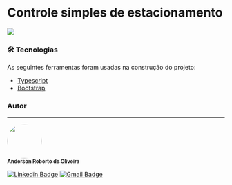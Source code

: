 # Controle simples de estacionamento
<img src="https://img.shields.io/npm/types/typescript"/>


### 🛠 Tecnologias

As seguintes ferramentas foram usadas na construção do projeto:

- [Typescript](https://www.typescriptlang.org/)
- [Bootstrap](https://getbootstrap.com/)


### Autor
---

<a href="https://www.linkedin.com/in/anderson-oliveira-77708986/">
 <!--
 <img style="border-radius: 50%;" src="https://media-exp1.licdn.com/dms/image/C4E03AQGz5G1Ty9aY0g/profile-displayphoto-shrink_200_200/0/1516989304857?e=1632960000&v=beta&t=d6hkHVxHvgbVWZz4Fotu6RjR45pO_HvZ5ihROdDa08M" width="100px;" alt=""/>
 <br />
 -->
 
 <img style="border-radius: 50%;" src="https://media-exp1.licdn.com/dms/image/C4D03AQG6rNyGxad5Eg/profile-displayphoto-shrink_100_100/0/1627254575798?e=1633564800&v=beta&t=yH8BCuEqSIdY7q96l1f-r-Pe89_t-ohD6jmFIeUTJf0" width="80px;" alt=""/>
 <br />
 <sub><b>Anderson Roberto de Oliveira</b></sub>
</a>
 <a href="https://www.linkedin.com/in/anderson-oliveira-77708986/" title="Anderson"></a>

[![Linkedin Badge](https://img.shields.io/badge/-Anderson-blue?style=flat-square&logo=Linkedin&logoColor=white&link=https://www.linkedin.com/in/anderson-oliveira-77708986/)](https://www.linkedin.com/in/anderson-oliveira-77708986/)
[![Gmail Badge](https://img.shields.io/badge/-andersonrobertobru@gmail.com-c14438?style=flat-square&logo=Gmail&logoColor=white&link=mailto:andersonrobertobru@gmail.com)](mailto:andersonrobertobru@gmail.com)
